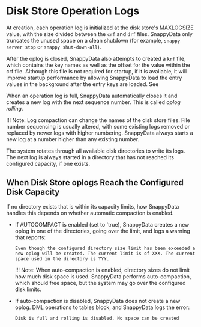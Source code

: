 # Disk Store Operation Logs


At creation, each operation log is initialized at the disk store's MAXLOGSIZE value, with the size divided between the `crf` and `drf` files. SnappyData only truncates the unused space on a clean shutdown (for example, `snappy server stop` or `snappy shut-down-all`).

<a id="operation_logs__section_C0B1391492394A908577C29772902A42"></a>
After the oplog is closed, SnappyData also attempts to created a `krf` file, which contains the key names as well as the offset for the value within the crf file. Although this file is not required for startup, if it is available, it will improve startup performance by allowing SnappyData to load the entry values in the background after the entry keys are loaded. See

When an operation log is full, SnappyData automatically closes it and creates a new log with the next sequence number. This is called *oplog rolling*. 

!!! Note:
   	Log compaction can change the names of the disk store files. File number sequencing is usually altered, with some existing logs removed or replaced by newer logs with higher numbering. SnappyData always starts a new log at a number higher than any existing number. 

The system rotates through all available disk directories to write its logs. The next log is always started in a directory that has not reached its configured capacity, if one exists.

<a id="operation_logs__section_8431984F4E6644D79292850CCA60E6E3"></a>

## When Disk Store oplogs Reach the Configured Disk Capacity

If no directory exists that is within its capacity limits, how SnappyData handles this depends on whether automatic compaction is enabled.

*   If AUTOCOMPACT is enabled (set to 'true), SnappyData creates a new oplog in one of the directories, going over the limit, and logs a warning that reports:

	    Even though the configured directory size limit has been exceeded a 
    	new oplog will be created. The current limit is of XXX. The current 
    	space used in the directory is YYY.

	!!! Note:
	    When auto-compaction is enabled, directory sizes do not limit how much disk space is used. SnappyData performs auto-compaction, which should free space, but the system may go over the configured disk limits. </p>

*   If auto-compaction is disabled, SnappyData does not create a new oplog. DML operations to tables block, and SnappyData logs the error:

		Disk is full and rolling is disabled. No space can be created

